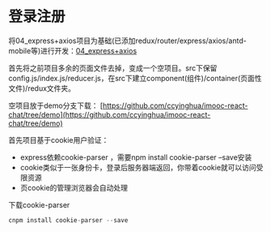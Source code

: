 # 登录注册

将04_express+axios项目为基础(已添加redux/router/express/axios/antd-mobile等)进行开发：[04_express+axios](https://github.com/ccyinghua/React/tree/master/04_express%2Baxios)

首先将之前项目多余的页面文件去掉，变成一个空项目。src下保留config.js/index.js/reducer.js，在src下建立component(组件)/container(页面性文件)/redux文件夹。

空项目放于demo分支下载： [https://github.com/ccyinghua/imooc-react-chat/tree/demo](https://github.com/ccyinghua/imooc-react-chat/tree/demo)


首先项目基于cookie用户验证：
- express依赖cookie-parser ，需要npm install cookie-parser –save安装
- cookie类似于一张身份卡，登录后服务器端返回，你带着cookie就可以访问受限资源
- 页cookie的管理浏览器会自动处理

下载cookie-parser
```javascript
cnpm install cookie-parser --save
```


